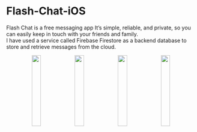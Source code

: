 # Flash-Chat-iOS
Flash Chat is a free messaging app It’s simple, reliable, and private, so you can easily keep in touch with your friends and family. 
</br>
I have used a service called Firebase Firestore as a backend database to store and retrieve messages from the cloud.

<p align="center">

 <img src="https://user-images.githubusercontent.com/93969890/158050553-cb554062-03fc-48e6-84eb-2ad43e10353c.png" width="22%">
  <img src="https://user-images.githubusercontent.com/93969890/158250765-1b2314f6-98af-4c73-bc0e-c5282617c9c1.png" width="22%">
 <img src="https://user-images.githubusercontent.com/93969890/158250954-04f90753-d822-4469-8c3b-13ea557a69fb.png" width="22%">
  <img src="https://user-images.githubusercontent.com/93969890/158252116-e64f0987-52ad-4f77-b107-b51f1e9dadef.png" width="22%">
</p>
<br/>
<p align="center">
 </p>

